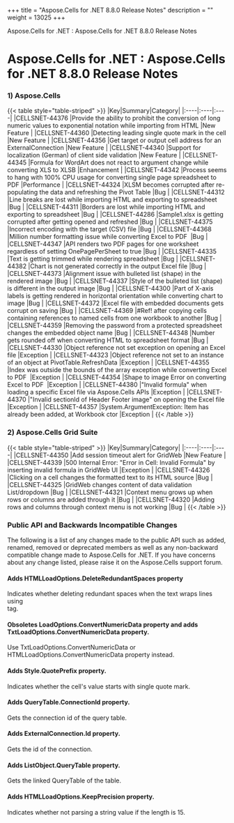 +++
title = "Aspose.Cells for .NET 8.8.0 Release Notes" 
description = "" 
weight = 13025 
+++

Aspose.Cells for .NET : Aspose.Cells for .NET 8.8.0 Release Notes  

# Aspose.Cells for .NET : Aspose.Cells for .NET 8.8.0 Release Notes


### 1) Aspose.Cells

{{< table style="table-striped" >}}
|Key|Summary|Category|
|:----|:----|:----|
|CELLSNET-44376  |Provide the ability to prohibit the conversion of long numeric values to exponential notation while importing from HTML  |New Feature  |
|CELLSNET-44360  |Detecting leading single quote mark in the cell  |New Feature  |
|CELLSNET-44356  |Get target or output cell address for an ExternalConnection  |New Feature  |
|CELLSNET-44340  |Support for localization (German) of client side validation  |New Feature  |
|CELLSNET-44345  |Formula for WordArt does not react to argument change while converting XLS to XLSB  |Enhancement  |
|CELLSNET-44342  |Process seems to hang with 100% CPU usage for converting single page spreadsheet to PDF  |Performance  |
|CELLSNET-44324  |XLSM becomes corrupted after re-populating the data and refreshing the Pivot Table  |Bug  |
|CELLSNET-44312  |Line breaks are lost while importing HTML and exporting to spreadsheet  |Bug  |
|CELLSNET-44311  |Borders are lost while importing HTML and exporting to spreadsheet  |Bug  |
|CELLSNET-44286  |Sample1.xlsx is getting corrupted after getting opened and refreshed  |Bug  |
|CELLSNET-44375  |Incorrect encoding with the target (CSV) file  |Bug  |
|CELLSNET-44368  |Million number formatting issue while converting Excel to PDF   |Bug  |
|CELLSNET-44347  |API renders two PDF pages for one worksheet regardless of setting OnePagePerSheet to true  |Bug  |
|CELLSNET-44335  |Text is getting trimmed while rendering spreadsheet  |Bug  |
|CELLSNET-44382  |Chart is not generated correctly in the output Excel file  |Bug  |
|CELLSNET-44373  |Alignment issue with bulleted list (shape) in the rendered image  |Bug  |
|CELLSNET-44337  |Style of the bulleted list (shape) is different in the output image  |Bug  |
|CELLSNET-44300  |Part of X-axis labels is getting rendered in horizontal orientation while converting chart to image  |Bug  |
|CELLSNET-44372  |Excel file with embedded documents gets corrupt on saving  |Bug  |
|CELLSNET-44369  |#Ref! after copying cells containing references to named cells from one workbook to another  |Bug  |
|CELLSNET-44359  |Removing the password from a protected spreadsheet changes the embedded object name  |Bug  |
|CELLSNET-44348  |Number gets rounded off when converting HTML to spreadsheet format  |Bug  |
|CELLSNET-44330  |Object reference not set exception on opening an Excel file  |Exception  |
|CELLSNET-44323  |Object reference not set to an instance of an object at PivotTable.RefreshData  |Exception  |
|CELLSNET-44355  |Index was outside the bounds of the array exception while converting Excel to PDF   |Exception  |
|CELLSNET-44354  |Shape to image Error on converting Excel to PDF   |Exception  |
|CELLSNET-44380  |"Invalid formula" when loading a specific Excel file via Aspose.Cells APIs  |Exception  |
|CELLSNET-44370  |"Invalid sectionId of Header Footer image" on opening the Excel file  |Exception  |
|CELLSNET-44357  |System.ArgumentException: Item has already been added, at Workbook ctor  |Exception  |
{{< /table >}}

### 2) Aspose.Cells Grid Suite

{{< table style="table-striped" >}}
|Key|Summary|Category|
|:----|:----|:----|
|CELLSNET-44350  |Add session timeout alert for GridWeb  |New Feature  |
|CELLSNET-44339  |500 Internal Error: "Error in Cell: Invalid Formula" by inserting invalid formula in GridWeb UI  |Exception  |
|CELLSNET-44326  |Clicking on a cell changes the formatted text to its HTML source  |Bug  |
|CELLSNET-44325  |GridWeb changes content of data validation List/dropdown  |Bug  |
|CELLSNET-44321  |Context menu grows up when rows or columns are added through it  |Bug  |
|CELLSNET-44320  |Adding rows and columns through context menu is not working  |Bug  |
{{< /table >}}

### Public API and Backwards Incompatible Changes

The following is a list of any changes made to the public API such as added, renamed, removed or deprecated members as well as any non-backward compatible change made to Aspose.Cells for .NET. If you have concerns about any change listed, please raise it on the Aspose.Cells support forum.

#### Adds HTMLLoadOptions.DeleteRedundantSpaces property

Indicates whether deleting redundant spaces when the text wraps lines using <br>tag.

#### Obsoletes LoadOptions.ConvertNumericData property and adds TxtLoadOptions.ConvertNumericData property.

Use TxtLoadOptions.ConvertNumericData or HTMLLoadOptions.ConvertNumericData property instead.

#### Adds Style.QuotePrefix property.

Indicates whether the cell's value starts with single quote mark.

#### Adds QueryTable.ConnectionId property.

Gets the connection id of the query table.

#### Adds ExternalConnection.Id property.

Gets the id of the connection.

#### Adds ListObject.QueryTable property.

Gets the linked QueryTable of the table.

#### Adds HTMLLoadOptions.KeepPrecision property.

Indicates whether not parsing a string value if the length is 15.

